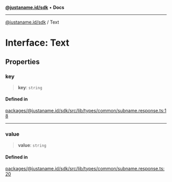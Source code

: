 [**@justaname.id/sdk**](../README.md) • **Docs**

***

[@justaname.id/sdk](../globals.md) / Text

# Interface: Text

## Properties

### key

> **key**: `string`

#### Defined in

[packages/@justaname.id/sdk/src/lib/types/common/subname.response.ts:18](https://github.com/JustaName-id/JustaName-sdk/blob/7430def13fc61cd3fc8b89d25e0869ee390cc2d0/packages/@justaname.id/sdk/src/lib/types/common/subname.response.ts#L18)

***

### value

> **value**: `string`

#### Defined in

[packages/@justaname.id/sdk/src/lib/types/common/subname.response.ts:20](https://github.com/JustaName-id/JustaName-sdk/blob/7430def13fc61cd3fc8b89d25e0869ee390cc2d0/packages/@justaname.id/sdk/src/lib/types/common/subname.response.ts#L20)
